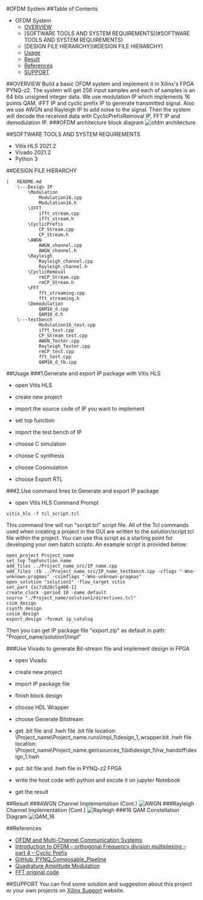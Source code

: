 #OFDM System
##Table of Contents
+ OFDM System
	* [OVERVIEW](#OVERVIEW)
	* [SOFTWARE TOOLS AND SYSTEM REQUIREMENTS](#SOFTWARE TOOLS AND SYSTEM REQUIREMENTS)
	* [DESIGN FILE HIERARCHY](#DESIGN FILE HIERARCHY)
	* [Usage](#Usage)
	* [Result](#Result)
	* [References](#References)
	* [SUPPORT](#SUPPORT)

##OVERVIEW
Build a basic OFDM system and implement it in Xilinx's FPGA PYNQ-z2. The system will get 256 input samples and each of samples is an 64 bits unsigned integer data. We use modulation IP which implements 16 points QAM, iFFT IP and cyclic prefix IP to generate transmitted signal. Also we use AWGN and Rayleigh IP to add noise to the signal. Then the system will decode the received data with CyclicPrefixRemoval IP, FFT IP and demodulation IP.
###OFDM architecture block diagram
![ofdm architecture](https://www.gaussianwaves.com/gaussianwaves/wp-content/uploads/2012/06/Cyclic_prefix_OFDM_architecture.jpg)

##SOFTWARE TOOLS AND SYSTEM REQUIREMENTS
* Vitis HLS 2021.2
* Vivado 2021.2
* Python 3

##DESIGN FILE HIERARCHY
```
|   README.md
	\---Design IP
		\Modulation
			Modulation16.cpp
			Modulation16.h
		\IFFT
			ifft_stream.cpp
			ifft_stream.h
		\CyclicPrefix
			CP_Stream.cpp
			CP_Stream.h
		\AWGN
			AWGN_channel.cpp
			AWGN_channel.h
		\Rayleigh
			Rayleigh_channel.cpp
			Rayleigh_channel.h
		\CyclicRemoval
			rmCP_Stream.cpp
			rmCP_Stream.h
		\FFT
			fft_streaming.cpp
			fft_streaming.h
		\Demodulation
			QAM16_d.cpp
			QAM16_d.h
	\---testbench
			Modulation16_test.cpp
			ifft_test.cpp
			CP_Stream_test.cpp
			AWGN_Tester.cpp
			Rayleigh_Tester.cpp
			rmCP_test.cpp
			fft_test.cpp
			QAM16_d_tb.cpp
```

##Usage
###1.Generate and export IP package with Vitis HLS
* open Vitis HLS

* create new project

* import the source code of IP you want to implement

* set top function

* import the test bench of IP

* choose C simulation

* choose C synthesis

* choose Cosimulation

* choose Export RTL

###2.Use command lines to Generate and export IP package
* open Vitis HLS Command Prompt

```
vitis_hls -f tcl_script.tcl
```
This command line will run "script.tcl" script file. All of the Tcl commands used when creating a project in the GUI are written to the solution/script.tcl file within the project. You can use this script as a starting point for developing your own batch scripts. An example script is provided below:
```
open_project Project_name
set_top TopFunction_name
add_files ../Project_name_src/IP_name.cpp
add_files -tb ../Project_name_src/IP_name_testbench.cpp -cflags "-Wno-unknown-pragmas" -csimflags "-Wno-unknown-pragmas"
open_solution "solution1" -flow_target vitis
set_part {xc7z020clg400-1}
create_clock -period 10 -name default
source "./Project_name/solution1/directives.tcl"
csim_design
csynth_design
cosim_design
export_design -format ip_catalog
```
Then you can get IP package file "export.zip" as default in path: "Project_name/solution1/impl"

###Use Vivado to generate Bit-stream file and implement design in FPGA
* open Vivado

* create new project

* import IP package file

* finish block design

* choose HDL Wrapper

* choose Generate Bitstream

* get .bit file and .hwh file
.bit file location:
\Project_name\Project_name.runs\impl_1\design_1_wrapper.bit
.hwh file location: \Project_name\Project_name.gen\sources_1\bd\design_1\hw_handoff\design_1.hwh

* put .bit file and .hwh file in PYNQ-z2 FPGA

* write the host code with python and excute it on jupyter Notebook

* get the result

##Result
###AWGN Channel Implementation (Cont.)
![AWGN](https://imgur.com/KLB88vk.jpg)
###Rayleigh Channel Implementation (Cont.)
![Rayleigh](https://imgur.com/ckgLakX.jpg)
###16 QAM Constellation Diagram
![QAM_16](https://imgur.com/kHvOBVf.jpg)

##References
* [OFDM and Multi-Channel Communication Systems](https://www.ni.com/zh-tw/innovations/white-papers/06/ofdm-and-multi-channel-communication-systems.html)
* [Introduction to OFDM – orthogonal Frequency division multiplexing – part 4 – Cyclic Prefix](https://www.gaussianwaves.com/2011/07/introduction-to-ofdm-orthogonal-frequency-division-multiplexing-part-4-cyclic-prefix/)
* [GitHub: PYNQ_Composable_Pipeline](https://github.com/Xilinx/PYNQ_Composable_Pipeline)
* [Quadrature Amplitude Modulation](https://zh.wikipedia.org/wiki/%E6%AD%A3%E4%BA%A4%E5%B9%85%E5%BA%A6%E8%B0%83%E5%88%B6)
* [FFT original code]()

##SUPPORT
You can find some solution and suggestion about this project or your own projects on [Xilinx Support](https://support.xilinx.com/s/?language=en_US) website.

